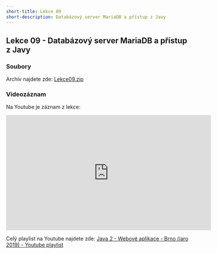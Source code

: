 ```yaml
---
short-title: Lekce 09
short-description: Databázový server MariaDB a přístup z Javy
---
```

Lekce 09 - Databázový server MariaDB a přístup z Javy
-----------------------------------------------------

### Soubory

Archív najdete zde: [Lekce09.zip](/data/2019-jaro/java2/Lekce09.zip)


### Videozáznam

Na Youtube je záznam z lekce:

<iframe width="560" height="315"
	src="https://www.youtube.com/embed/RvNcYNquVPA"
	frameborder="0"
	allowfullscreen></iframe>

Celý playlist na Youtube najdete zde:
[Java 2 - Webové aplikace - Brno (jaro 2019) - Youtube playlist](https://www.youtube.com/playlist?list=PLTCx5oiCrIJ7I5m_zJtjZoLS-pxSi859Z)
